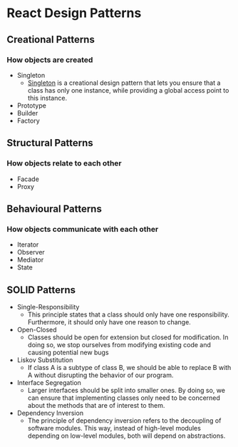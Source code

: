 # React Design Patterns

## Creational Patterns
### How objects are created
 - Singleton
   - [Singleton](https://refactoring.guru/design-patterns/singleton) is a creational design pattern that lets you ensure that a class has only one instance, while providing a global access point to this instance.
 - Prototype
 - Builder
 - Factory
## Structural Patterns
### How objects relate to each other
 - Facade
 - Proxy
## Behavioural Patterns
### How objects communicate with each other
 - Iterator
 - Observer
 - Mediator
 - State

## SOLID Patterns
 - Single-Responsibility
   - This principle states that a class should only have one responsibility. Furthermore, it should only have one reason to change.
 - Open-Closed
   - Classes should be open for extension but closed for modification. In doing so, we stop ourselves from modifying existing code and causing potential new bugs
 - Liskov Substitution
   - If class A is a subtype of class B, we should be able to replace B with A without disrupting the behavior of our program.
 - Interface Segregation
   - Larger interfaces should be split into smaller ones. By doing so, we can ensure that implementing classes only need to be concerned about the methods that are of interest to them.
 - Dependency Inversion
   - The principle of dependency inversion refers to the decoupling of software modules. This way, instead of high-level modules depending on low-level modules, both will depend on abstractions.